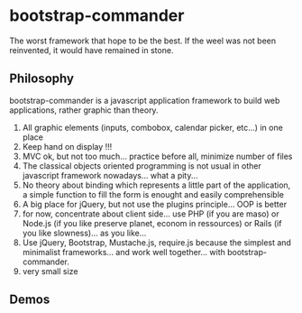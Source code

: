 # bootstrap-commander #

The worst framework that hope to be the best.
If the weel was not been reinvented, it would have remained in stone.

## Philosophy ##

bootstrap-commander is a javascript application framework to build web applications, rather graphic than theory. 

1.  All graphic elements (inputs, combobox, calendar picker, etc...) in one place
2.  Keep hand on display !!! 
2.  MVC ok, but not too much... practice before all, minimize number of files
1.  The classical objects oriented programming is not usual in other javascript framework nowadays... what a pity... 
1.  No theory about binding which represents a little part of the application, a simple function to fill the form is enought and easily comprehensible
1.  A big place for jQuery, but not use the plugins principle... OOP is better
2.  for now, concentrate about client side... use PHP (if you are maso) or Node.js (if you like preserve planet, econom in ressources) or Rails (if you like slowness)... as you like...
3.  Use jQuery, Bootstrap, Mustache.js, require.js because the simplest and minimalist frameworks... and work well together... with bootstrap-commander.
4.  very small size

## Demos ##


